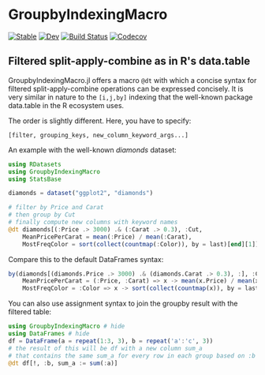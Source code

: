 # GroupbyIndexingMacro

[![Stable](https://img.shields.io/badge/docs-stable-blue.svg)](https://jkrumbiegel.github.io/GroupbyIndexingMacro.jl/stable)
[![Dev](https://img.shields.io/badge/docs-dev-blue.svg)](https://jkrumbiegel.github.io/GroupbyIndexingMacro.jl/dev)
[![Build Status](https://travis-ci.com/jkrumbiegel/GroupbyIndexingMacro.jl.svg?branch=master)](https://travis-ci.com/jkrumbiegel/GroupbyIndexingMacro.jl)
[![Codecov](https://codecov.io/gh/jkrumbiegel/GroupbyIndexingMacro.jl/branch/master/graph/badge.svg)](https://codecov.io/gh/jkrumbiegel/GroupbyIndexingMacro.jl)


## Filtered split-apply-combine as in R's data.table

GroupbyIndexingMacro.jl offers a macro `@dt` with which a concise syntax for filtered
split-apply-combine operations can be expressed concisely. It is very similar in nature
to the `[i,j,by]` indexing that the well-known package data.table in the R ecosystem uses.

The order is slightly different. Here, you have to specify:

`[filter, grouping_keys, new_column_keyword_args...]`

An example with the well-known *diamonds* dataset:

```julia
using RDatasets
using GroupbyIndexingMacro
using StatsBase

diamonds = dataset("ggplot2", "diamonds")

# filter by Price and Carat
# then group by Cut
# finally compute new columns with keyword names
@dt diamonds[(:Price .> 3000) .& (:Carat .> 0.3), :Cut,
    MeanPricePerCarat = mean(:Price) / mean(:Carat),
    MostFreqColor = sort(collect(countmap(:Color)), by = last)[end][1]]
```

Compare this to the default DataFrames syntax:

```julia
by(diamonds[(diamonds.Price .> 3000) .& (diamonds.Carat .> 0.3), :], :Cut,
    MeanPricePerCarat = (:Price, :Carat) => x -> mean(x.Price) / mean(x.Carat),
    MostFreqColor = :Color => x -> sort(collect(countmap(x)), by = last)[end][1])
```

You can also use assignment syntax to join the groupby result with the filtered table:

```julia
using GroupbyIndexingMacro # hide
using DataFrames # hide
df = DataFrame(a = repeat(1:3, 3), b = repeat('a':'c', 3))
# the result of this will be df with a new column sum_a
# that contains the same sum_a for every row in each group based on :b
@dt df[!, :b, sum_a := sum(:a)]
```